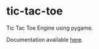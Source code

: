 # tic-tac-toe
Tic Tac Toe Engine using pygame. 

Documentation available [here](https://nikhil-ravi.github.io/tic-tac-toe/).